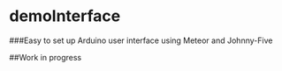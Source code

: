 # demoInterface
###Easy to set up Arduino user interface using Meteor and Johnny-Five

##Work in progress
